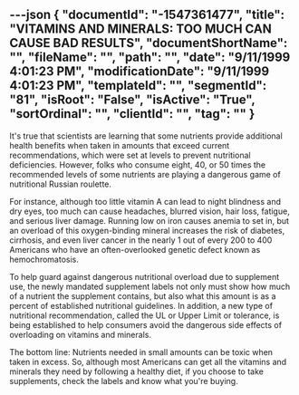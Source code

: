 ---json
{
  "documentId": "-1547361477",
  "title": "VITAMINS AND MINERALS: TOO MUCH CAN CAUSE BAD RESULTS",
  "documentShortName": "",
  "fileName": "",
  "path": "",
  "date": "9/11/1999 4:01:23 PM",
  "modificationDate": "9/11/1999 4:01:23 PM",
  "templateId": "",
  "segmentId": "81",
  "isRoot": "False",
  "isActive": "True",
  "sortOrdinal": "",
  "clientId": "",
  "tag": ""
}
---

It's true that scientists are learning that some nutrients provide additional health benefits when taken in amounts that exceed current recommendations, which were set at levels to prevent nutritional deficiencies. However, folks who consume eight, 40, or 50 times the recommended levels of some nutrients are playing a dangerous game of nutritional Russian roulette.  

For instance, although too little vitamin A can lead to night blindness and dry eyes, too much can cause headaches, blurred vision, hair loss, fatigue, and serious liver damage. Running low on iron causes anemia to set in, but an overload of this oxygen-binding mineral increases the risk of diabetes, cirrhosis, and even liver cancer in the nearly 1 out of every 200 to 400 Americans who have an often-overlooked genetic defect known as hemochromatosis.  

To help guard against dangerous nutritional overload due to supplement use, the newly mandated supplement labels not only must show how much of a nutrient the supplement contains, but also what this amount is as a percent of established nutritional guidelines. In addition, a new type of nutritional recommendation, called the UL or Upper Limit or tolerance, is being established to help consumers avoid the dangerous 
side effects of overloading on vitamins and minerals.  

The bottom line: Nutrients needed in small amounts can be toxic when taken in excess. So, although most Americans can get all the vitamins and minerals they need by following a healthy diet, if you choose to take supplements, check the labels and know what you're buying.
